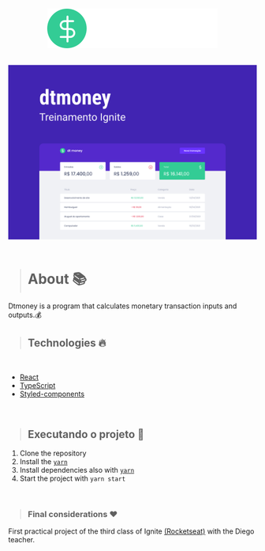 <p align='center'><img src='./src/assets/logo.svg'></p>

<br>

<img src='./src/assets/dtmoney-img.png'>

<br>
<br>

> # About 📚

<p>Dtmoney is a program that calculates monetary transaction inputs and outputs.💰 </p>

> ## Technologies 🔥

<br>

<ul>

<li><a href='https://pt-br.reactjs.org/'>React</a></li>
<li><a href='https://www.typescriptlang.org/'>TypeScript</a></li>
<li><a href='https://styled-components.com/'>Styled-components</a></li>

</ul>

<br>

> <h2>Executando o projeto 🚀</h2>

<div class='exec-project'>
    <ol>
    <li> Clone the repository </l1>
    <li> Install the <a href='https://yarnpkg.com/'><code>yarn</code></a>
    <li> Install dependencies also with <a href='https://yarnpkg.com/'><code>yarn</code></a>
    <li> Start the project with <code>yarn start</code>
    </ol>
</div>

<br>

> ### Final considerations ❤️

<p>First practical project of the third class of Ignite <a href='https://rocketseat.com.br/'>(Rocketseat)</a> with the Diego teacher.</p>
